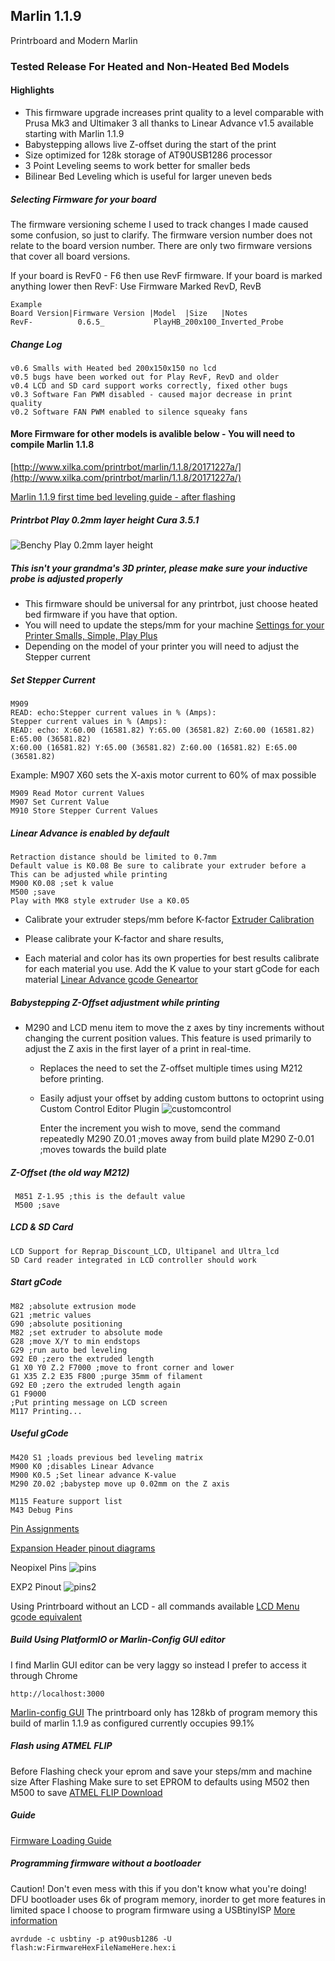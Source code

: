 ## Marlin 1.1.9
Printrboard and Modern Marlin

### Tested Release For Heated and Non-Heated Bed Models
#### Highlights


* This firmware upgrade increases print quality to a level comparable with Prusa Mk3 and Ultimaker 3 all thanks to Linear Advance v1.5 available starting with Marlin 1.1.9
* Babystepping allows live Z-offset during the start of the print
* Size optimized for 128k storage of AT90USB1286 processor
* 3 Point Leveling seems to work better for smaller beds
* Bilinear Bed Leveling which is useful for larger uneven beds

##### Selecting Firmware for your board

The firmware versioning scheme I used to track changes I made caused some confusion, so just to clarify. The firmware version number does not relate to the board version number. There are only two firmware versions that cover all board versions.

If your board is RevF0 - F6 then use RevF firmware.
If your board is marked anything lower then RevF: Use Firmware Marked RevD, RevB 

	Example
	Board Version|Firmware Version |Model  |Size   |Notes
	RevF-          0.6.5_           PlayHB_200x100_Inverted_Probe


##### Change Log
    v0.6 Smalls with Heated bed 200x150x150 no lcd
    v0.5 bugs have been worked out for Play RevF, RevD and older
    v0.4 LCD and SD card support works correctly, fixed other bugs
    v0.3 Software Fan PWM disabled - caused major decrease in print quality
    v0.2 Software FAN PWM enabled to silence squeaky fans

#### More Firmware for other models is avalible below - You will need to compile Marlin 1.1.8
[http://www.xilka.com/printrbot/marlin/1.1.8/20171227a/](http://www.xilka.com/printrbot/marlin/1.1.8/20171227a/)



[Marlin 1.1.9 first time bed leveling guide - after flashing](http://marlinfw.org/docs/features/auto_bed_leveling.html#first-time-bed-leveling)

##### Printrbot Play 0.2mm layer height Cura 3.5.1
![Benchy Play 0.2mm layer height](benchythumbnail.JPG)

    
##### This isn't your grandma's 3D printer, please make sure your inductive probe is adjusted properly
* This firmware should be universal for any printrbot, just choose heated bed firmware if you have that option.
* You will need to update the steps/mm for your machine 
[Settings for your Printer Smalls, Simple, Play Plus](https://docs.google.com/spreadsheets/d/1FntcZTm4M7FzUf9ej9DEmRYf1LaH76J8TU3VzK3Ox8g/pubhtml)
* Depending on the model of your printer you will need to adjust the Stepper current

##### Set Stepper Current
    M909
    READ: echo:Stepper current values in % (Amps):
    Stepper current values in % (Amps):
    READ: echo: X:60.00 (16581.82) Y:65.00 (36581.82) Z:60.00 (16581.82) E:65.00 (36581.82)
    X:60.00 (16581.82) Y:65.00 (36581.82) Z:60.00 (16581.82) E:65.00 (36581.82)

   Example: M907 X60 sets the X-axis motor current to 60% of max possible

    M909 Read Motor current Values
    M907 Set Current Value
    M910 Store Stepper Current Values

	
##### Linear Advance is enabled by default
    Retraction distance should be limited to 0.7mm
    Default value is K0.08 Be sure to calibrate your extruder before a
    This can be adjusted while printing
    M900 K0.08 ;set k value
    M500 ;save
    Play with MK8 style extruder Use a K0.05
 
   * Calibrate your extruder steps/mm before K-factor
    [Extruder Calibration](http://3daddict.com/3d-printer-extruder-calibration-steps/)
    
   * Please calibrate your K-factor and share results, 
   * Each material and color has its own properties for best results calibrate for each material you use.
    Add the K value to your start gCode for each material
    [Linear Advance gcode Geneartor](http://marlinfw.org/tools/lin_advance/k-factor.html)

##### Babystepping Z-Offset adjustment while printing
* M290 and LCD menu item to move the z axes by tiny increments without changing the current position values. This feature is used primarily to adjust the Z axis in the first layer of a print in real-time.
    * Replaces the need to set the Z-offset multiple times using M212 before printing.
    * Easily adjust your offset by adding custom buttons to octoprint using Custom Control Editor Plugin
   ![customcontrol](customcontroleditor.jpg)

    	 Enter the increment you wish to move, send the command repeatedly
   	 M290 Z0.01 ;moves away from build plate
   	 M290 Z-0.01 ;moves towards the build plate
    

##### Z-Offset (the old way M212)
     M851 Z-1.95 ;this is the default value
     M500 ;save
    
##### LCD & SD Card
    LCD Support for Reprap_Discount_LCD, Ultipanel and Ultra_lcd
    SD Card reader integrated in LCD controller should work


##### Start gCode

	M82 ;absolute extrusion mode
	G21 ;metric values
	G90 ;absolute positioning
	M82 ;set extruder to absolute mode
	G28 ;move X/Y to min endstops
	G29 ;run auto bed leveling
	G92 E0 ;zero the extruded length
	G1 X0 Y0 Z.2 F7000 ;move to front corner and lower 
	G1 X35 Z.2 E35 F800 ;purge 35mm of filament
	G92 E0 ;zero the extruded length again
	G1 F9000
	;Put printing message on LCD screen
	M117 Printing...

##### Useful gCode
    M420 S1 ;loads previous bed leveling matrix
    M900 K0 ;disables Linear Advance
    M900 K0.5 ;Set linear advance K-value
    M290 Z0.02 ;babystep move up 0.02mm on the Z axis 
    
    M115 Feature support list
    M43 Debug Pins
    
   [Pin Assignments](https://labitat.dk/wiki/Panelolu_and_Printrboard_the_easy_way)

   [Expansion Header pinout diagrams](http://blog.think3dprint3d.com/2012/07/panelolu-with-printrboard.html)
  
  Neopixel Pins
![pins](neopixel_pinout.JPG)

EXP2 Pinout
![pins2](Printrboard-pinout-EXP2.jpg)

   Using Printrboard without an LCD - all commands available 
   [LCD Menu gcode equivalent](http://marlinfw.org/docs/features/lcd_menu.html)
   
   ##### Build Using PlatformIO or Marlin-Config GUI editor
   I find Marlin GUI editor can be very laggy so instead I prefer to access it through Chrome
   
    http://localhost:3000
   
   [Marlin-config GUI](https://github.com/akaJes/marlin-config)
   The printrboard only has 128kb of program memory this build of marlin 1.1.9 as configured currently occupies 99.1%
   
   ##### Flash using ATMEL FLIP
   Before Flashing check your eprom and save your steps/mm and machine size 
   After Flashing Make sure to set EPROM to defaults using M502 then M500 to save
   [ATMEL FLIP Download](https://www.microchip.com/developmenttools/ProductDetails/FLIP)
   
   ##### Guide
   [Firmware Loading Guide](https://reprap.org/wiki/Printrboard#Loading_Firmware_.28Windows.29)
   
   ##### Programming firmware without a bootloader
Caution! Don't even mess with this if you don't know what you're doing!
DFU bootloader uses 6k of program memory, inorder to get more features in limited space I choose to program firmware using a USBtinyISP
[More information](https://reprap.org/wiki/Printrboard#Installing_A_Bootloader)
     	
	avrdude -c usbtiny -p at90usb1286 -U flash:w:FirmwareHexFileNameHere.hex:i

